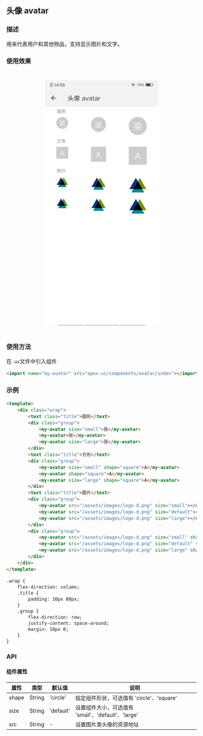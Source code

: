 ## 头像 avatar

### 描述

用来代表用户和其他物品，支持显示图片和文字。

### 使用效果

<div style="text-align: center;margin: 40px;"><img src="../assets/avatar.jpg" style="width:300px" /></div>

### 使用方法

在`.ux`文件中引入组件

```html
<import name="my-avatar" src="apex-ui/components/avatar/index"></import>
```

### 示例

```html
<template>
    <div class="wrap">
        <text class="title">圆形</text>
        <div class="group">
            <my-avatar size="small">张</my-avatar>
            <my-avatar>张</my-avatar>
            <my-avatar size="large">张</my-avatar>
        </div>
        <text class="title">方形</text>
        <div class="group">
            <my-avatar size="small" shape="square">A</my-avatar>
            <my-avatar shape="square">A</my-avatar>
            <my-avatar size="large" shape="square">A</my-avatar>
        </div>
        <text class="title">图片</text>
        <div class="group">
            <my-avatar src="/assets/images/logo-d.png" size="small"></my-avatar>
            <my-avatar src="/assets/images/logo-d.png" size="default"></my-avatar>
            <my-avatar src="/assets/images/logo-d.png" size="large"></my-avatar>
        </div>
        <div class="group">
            <my-avatar src="/assets/images/logo-d.png" size="small" shape="square"></my-avatar>
            <my-avatar src="/assets/images/logo-d.png" size="default" shape="square"></my-avatar>
            <my-avatar src="/assets/images/logo-d.png" size="large" shape="square"></my-avatar>
        </div>
    </div>
</template>
```

```less
.wrap {
    flex-direction: column;
    .title {
        padding: 10px 80px;
    }
    .group {
        flex-direction: row;
        justify-content: space-around;
        margin: 10px 0;
    }
}
```

### API

#### 组件属性

| 属性  | 类型   | 默认值    | 说明                                               |
| ----- | ------ | --------- | -------------------------------------------------- |
| shape | String | 'circle'  | 指定组件形状，可选值有 'circle'、'square'          |
| size  | String | 'default' | 设置组件大小，可选值有 'small'、'default'、'large' |
| src   | String | -         | 设置图片类头像的资源地址                           |

